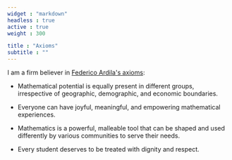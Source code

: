 ```yaml
---
widget : "markdown" 
headless : true
active : true
weight : 300

title : "Axioms"
subtitle : ""
---
```

I am a firm believer in [Federico Ardila's axioms](https://fardila.com/):

- Mathematical potential is equally present in different groups, irrespective of geographic, demographic, and economic boundaries.

- Everyone can have joyful, meaningful, and empowering mathematical experiences.

- Mathematics is a powerful, malleable tool that can be shaped and used differently by various communities to serve their needs.

- Every student deserves to be treated with dignity and respect.